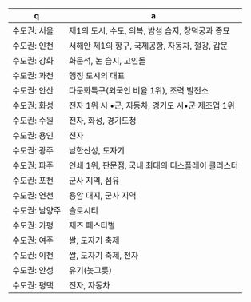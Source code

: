  q  | a
--- | ---
수도권: 서울		| 제1의 도시, 수도, 의복, 밤섬 습지, 창덕궁과 종묘
수도권: 인천		| 서해안 제1의 항구, 국제공항, 자동차, 철강, 갑문
수도권: 강화		| 화문석, 논 습지, 고인돌
수도권: 과천		| 행정 도시의 대표
수도권: 안산		| 다문화특구(외국인 비율 1위), 조력 발전소
수도권: 화성		| 전자 1위 시 •군, 자동차, 경기도 시•군 제조업 1위
수도권: 수원		| 전자, 화성, 경기도청
수도권: 용인		| 전자
수도권: 광주		| 남한산성, 도자기
수도권: 파주		| 인쇄 1위, 판문점, 국내 최대의 디스플레이 클러스터
수도권: 포천		| 군사 지역, 섬유
수도권: 연천		| 용암 대지, 군사 지역
수도권: 남양주		| 슬로시티
수도권: 가평		| 재즈 페스티벌
수도권: 여주		| 쌀, 도자기 축제
수도권: 이천		| 쌀, 도자기 축제, 전자
수도권: 안성		| 유기(놋그릇)
수도권: 평택		| 전자, 자동차
